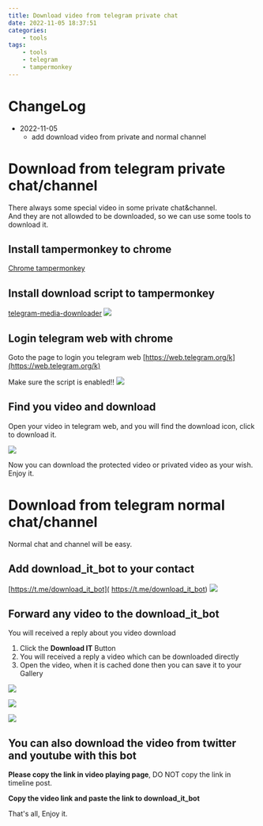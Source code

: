 ```yaml
---
title: Download video from telegram private chat
date: 2022-11-05 18:37:51
categories:
    - tools
tags:
    - tools
    - telegram
    - tampermonkey
---
```

<!-- toc -->

# ChangeLog
- 2022-11-05
    - add download video from private and normal channel


# Download from telegram private chat/channel
There always some special video in some private chat&channel.    
And they are not allowded to be downloaded, so we can use some tools to download it.




## Install tampermonkey to chrome
[Chrome tampermonkey](https://chrome.google.com/webstore/detail/tampermonkey/dhdgffkkebhmkfjojejmpbldmpobfkfo?hl=zh-CN)

## Install download script to tampermonkey
[telegram-media-downloader](https://greasyfork.org/zh-CN/scripts/446342-telegram-media-downloader)
![](download_script.png)   
   

## Login telegram web with chrome
Goto the page to login you telegram web [https://web.telegram.org/k](https://web.telegram.org/k)   

Make sure the script is enabled!!
![](telegram_web_enabled_script.png)
    
    
    
## Find you video and download
Open your video in telegram web, and you will find the download icon, click to download it.   

![](download_video.png)

   
   
   
Now you can download the protected video or privated video as your wish. Enjoy it.

# Download from telegram normal chat/channel
Normal chat and channel will be easy.

## Add download_it_bot to your contact

[https://t.me/download_it_bot]( https://t.me/download_it_bot)
![](download_it_bot.png)

## Forward any video to the download_it_bot


You will received a reply about you video download 
1. Click the **Download IT** Button 
2. You will received a reply a video which can be downloaded directly
3. Open the video, when it is cached done then you can save it to your Gallery 
 
   
![](download_video_in_tl.jpg)
   
   

![](download_video_2.png)
   

![](download_video_3.jpg)

## You can also download the video from twitter and youtube with this bot

**Please copy the link in video playing page**, DO NOT copy the link in timeline post.

**Copy the video link and paste the link to download_it_bot**

That's all, Enjoy it.
